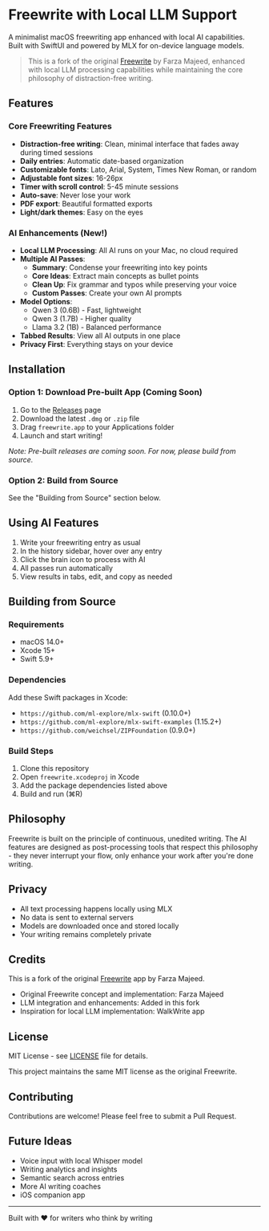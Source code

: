# Freewrite with Local LLM Support

A minimalist macOS freewriting app enhanced with local AI capabilities. Built with SwiftUI and powered by MLX for on-device language models.

> This is a fork of the original [Freewrite](https://github.com/BUILD-UNKOWN/freewrite) by Farza Majeed, enhanced with local LLM processing capabilities while maintaining the core philosophy of distraction-free writing.

## Features

### Core Freewriting Features
- **Distraction-free writing**: Clean, minimal interface that fades away during timed sessions
- **Daily entries**: Automatic date-based organization
- **Customizable fonts**: Lato, Arial, System, Times New Roman, or random
- **Adjustable font sizes**: 16-26px
- **Timer with scroll control**: 5-45 minute sessions
- **Auto-save**: Never lose your work
- **PDF export**: Beautiful formatted exports
- **Light/dark themes**: Easy on the eyes

### AI Enhancements (New!)
- **Local LLM Processing**: All AI runs on your Mac, no cloud required
- **Multiple AI Passes**:
  - **Summary**: Condense your freewriting into key points
  - **Core Ideas**: Extract main concepts as bullet points  
  - **Clean Up**: Fix grammar and typos while preserving your voice
  - **Custom Passes**: Create your own AI prompts
- **Model Options**:
  - Qwen 3 (0.6B) - Fast, lightweight
  - Qwen 3 (1.7B) - Higher quality
  - Llama 3.2 (1B) - Balanced performance
- **Tabbed Results**: View all AI outputs in one place
- **Privacy First**: Everything stays on your device

## Installation

### Option 1: Download Pre-built App (Coming Soon)
1. Go to the [Releases](../../releases) page
2. Download the latest `.dmg` or `.zip` file
3. Drag `freewrite.app` to your Applications folder
4. Launch and start writing!

*Note: Pre-built releases are coming soon. For now, please build from source.*

### Option 2: Build from Source
See the "Building from Source" section below.

## Using AI Features

1. Write your freewriting entry as usual
2. In the history sidebar, hover over any entry
3. Click the brain icon to process with AI
4. All passes run automatically
5. View results in tabs, edit, and copy as needed

## Building from Source

### Requirements
- macOS 14.0+
- Xcode 15+
- Swift 5.9+

### Dependencies
Add these Swift packages in Xcode:
- `https://github.com/ml-explore/mlx-swift` (0.10.0+)
- `https://github.com/ml-explore/mlx-swift-examples` (1.15.2+)
- `https://github.com/weichsel/ZIPFoundation` (0.9.0+)

### Build Steps
1. Clone this repository
2. Open `freewrite.xcodeproj` in Xcode
3. Add the package dependencies listed above
4. Build and run (⌘R)

## Philosophy

Freewrite is built on the principle of continuous, unedited writing. The AI features are designed as post-processing tools that respect this philosophy - they never interrupt your flow, only enhance your work after you're done writing.

## Privacy

- All text processing happens locally using MLX
- No data is sent to external servers
- Models are downloaded once and stored locally
- Your writing remains completely private

## Credits

This is a fork of the original [Freewrite](https://github.com/BUILD-UNKOWN/freewrite) app by Farza Majeed.

- Original Freewrite concept and implementation: Farza Majeed
- LLM integration and enhancements: Added in this fork
- Inspiration for local LLM implementation: WalkWrite app

## License

MIT License - see [LICENSE](LICENSE) file for details.

This project maintains the same MIT license as the original Freewrite.

## Contributing

Contributions are welcome! Please feel free to submit a Pull Request.

## Future Ideas

- Voice input with local Whisper model
- Writing analytics and insights
- Semantic search across entries
- More AI writing coaches
- iOS companion app

---

Built with ❤️ for writers who think by writing
